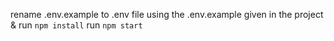 rename .env.example to .env file using the .env.example given in the project &
run  `npm install`
run  `npm start`
